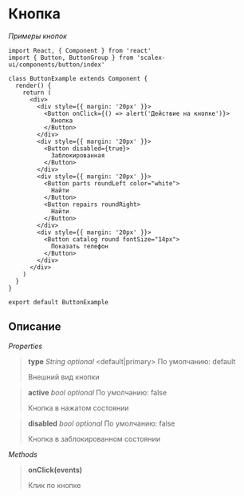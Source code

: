 # Кнопка

*Примеры кнопок*

```
import React, { Component } from 'react'
import { Button, ButtonGroup } from 'scalex-ui/components/button/index'

class ButtonExample extends Component {
  render() {
    return (
      <div>
        <div style={{ margin: '20px' }}>
          <Button onClick={() => alert('Действие на кнопке')}>
            Кнопка
          </Button>
        </div>
        <div style={{ margin: '20px' }}>
          <Button disabled={true}>
            Заблокированная
          </Button>
        </div>
        <div style={{ margin: '20px' }}>
          <Button parts roundLeft color="white">
            Найти
          </Button>
          <Button repairs roundRight>
            Найти
          </Button>
        </div>
        <div style={{ margin: '20px' }}>
          <Button catalog round fontSize="14px">
            Показать телефон
          </Button>
        </div>
      </div>
    )
  }
}

export default ButtonExample
```

## Описание

*Properties*

> **type** *String optional* <default|primary> По умолчанию: default
> 
> Внешний вид кнопки

> **active** *bool optional* По умолчанию: false
> 
> Кнопка в нажатом состоянии

> **disabled** *bool optional* По умолчанию: false
> 
> Кнопка в заблокированном состоянии

*Methods*

> **onClick(events)** 
> 
> Клик по кнопке
